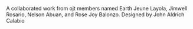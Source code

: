 A collaborated work from ojt members named Earth Jeune Layola, Jimwell Rosario, Nelson Abuan, and Rose Joy Balonzo.
Designed by John Aldrich Calabio
